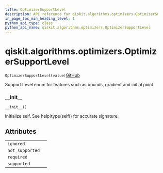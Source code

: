 ```yaml
---
title: OptimizerSupportLevel
description: API reference for qiskit.algorithms.optimizers.OptimizerSupportLevel
in_page_toc_min_heading_level: 1
python_api_type: class
python_api_name: qiskit.algorithms.optimizers.OptimizerSupportLevel
---
```


# qiskit.algorithms.optimizers.OptimizerSupportLevel

<span id="qiskit.algorithms.optimizers.OptimizerSupportLevel" />

`OptimizerSupportLevel(value)`[GitHub](https://github.com/qiskit/qiskit/tree/stable/0.18/qiskit/algorithms/optimizers/optimizer.py "view source code")

Support Level enum for features such as bounds, gradient and initial point

### \_\_init\_\_

<span id="qiskit.algorithms.optimizers.OptimizerSupportLevel.__init__" />

`__init__()`

Initialize self. See help(type(self)) for accurate signature.

## Attributes

|                 |   |
| --------------- | - |
| `ignored`       |   |
| `not_supported` |   |
| `required`      |   |
| `supported`     |   |

